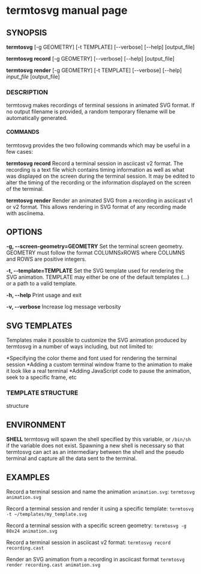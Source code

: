 # termtosvg manual page

## SYNOPSIS

**termtosvg** [-g GEOMETRY] [-t TEMPLATE] [--verbose] [--help] [output_file]

**termtosvg record** [-g GEOMETRY] [--verbose] [--help] [output_file]

**termtosvg render** [-g GEOMETRY] [-t TEMPLATE] [--verbose] [--help] *input_file* [output_file]

### DESCRIPTION
termtosvg makes recordings of terminal sessions in animated SVG format. If no output
filename is provided, a random temporary filename will be automatically generated.

#### COMMANDS
termtosvg provides the two following commands which may be useful in a few cases:

**termtosvg record**
    Record a terminal session in asciicast v2 format. The recording is a text file which
    contains timing information as well as what was displayed on the screen during the
    terminal session. It may be edited to alter the timing of
    the recording or the information displayed on the screen of the terminal.

**termtosvg render**
    Render an animated SVG from a recording in asciicast v1 or v2 format. This allows
    rendering in SVG format of any recording made with asciinema.


## OPTIONS

**-g, --screen-geometry=GEOMETRY**
    Set the terminal screen geometry. GEOMETRY must follow the format COLUMNSxROWS where COLUMNS
    and ROWS are positive integers.

**-t, --template=TEMPLATE**
    Set the SVG template used for rendering the SVG animation. TEMPLATE may either be
    one of the default templates (...) or a path to a valid template.

**-h, --help**
    Print usage and exit

**-v, --verbose**
    Increase log message verbosity


## SVG TEMPLATES
Templates make it possible to customize the SVG animation produced by termtosvg in a number
of ways including, but not limited to:

*Specifying the color theme and font used for rendering the terminal session
*Adding a custom terminal window frame to the animation to make it look like a real terminal
*Adding JavaScript code to pause the animation, seek to a specific frame, etc


### TEMPLATE STRUCTURE
structure


## ENVIRONMENT
**SHELL** termtosvg will spawn the shell specified by this variable, or ``/bin/sh`` if the
variable does not exist. Spawning a new shell is necessary so that termtosvg can act
as an intermediary between the shell and the pseudo terminal and capture all the data sent
to the terminal.


## EXAMPLES

Record a terminal session and name the animation `animation.svg`:
    ``termtosvg animation.svg``

Record a terminal session and render it using a specific template:
    ``termtosvg -t ~/templates/my_template.svg``

Record a terminal session with a specific screen geometry:
    ``termtosvg -g 80x24 animation.svg``

Record a terminal session in asciicast v2 format:
    ``termtosvg record recording.cast``

Render an SVG animation from a recording in asciicast format
    ``termtosvg render recording.cast animation.svg``
